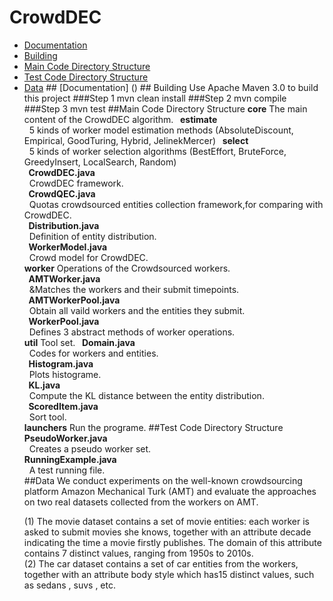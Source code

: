 # CrowdDEC 
<ul>
    <li> <a href ="#a1">Documentation</a>
    <li> <a href ="#a2">Building</a>
    <li> <a href ="#a3">Main Code Directory Structure</a>
    <li> <a href ="#a4">Test Code Directory Structure</a>
    <li> <a href ="#a5">Data</a>
## <a id="a1" name="a1"></a>[Documentation] ()
## <a id="a2" name="a2"></a>Building  
Use Apache Maven 3.0 to build this project
###Step 1  
    mvn clean install
###Step 2  
    mvn compile
###Step 3  
    mvn test 
##<a id="a3" name="a3"></a>Main Code Directory Structure  
<strong>core</strong>   
The main content of the CrowdDEC algorithm.  
<strong>&nbsp;&nbsp;estimate</strong><br>
<a>&nbsp;&nbsp;5 kinds of worker model estimation methods (AbsoluteDiscount, Empirical, GoodTuring, Hybrid, JelinekMercer)<a>  
<strong>&nbsp;&nbsp;select</strong><br>
<a>&nbsp;&nbsp;5 kinds of worker selection algorithms (BestEffort, BruteForce, GreedyInsert, LocalSearch, Random)<a><br>
<strong>&nbsp;&nbsp;CrowdDEC.java</strong><br>
<a>&nbsp;&nbsp;CrowdDEC framework.<a><br>
<strong>&nbsp;&nbsp;CrowdQEC.java</strong><br>
<a>&nbsp;&nbsp;Quotas crowdsourced entities collection framework,for comparing with CrowdDEC.<a><br>
<strong>&nbsp;&nbsp;Distribution.java</strong><br>
<a>&nbsp;&nbsp;Definition of entity distribution.<a><br>
<strong>&nbsp;&nbsp;WorkerModel.java</strong><br>
<a>&nbsp;&nbsp;Crowd model for CrowdDEC.<a><br>
<strong>worker</strong>  
Operations of the Crowdsourced workers.<br>
<strong>&nbsp;&nbsp;AMTWorker.java</strong><br>
<a>&nbsp;&nbsp;&Matches the workers and their submit timepoints.<a><br>
<strong>&nbsp;&nbsp;AMTWorkerPool.java</strong><br>
<a>&nbsp;&nbsp;Obtain all vaild workers and the entities they submit.<a><br>
<strong>&nbsp;&nbsp;WorkerPool.java</strong><br>
<a>&nbsp;&nbsp;Defines 3 abstract methods of worker operations.<a><br>
<strong>util</strong>  
Tool set.  
<strong>&nbsp;&nbsp;Domain.java</strong><br>
<a>&nbsp;&nbsp;Codes for workers and entities.<a><br>
<strong>&nbsp;&nbsp;Histogram.java</strong><br>
<a>&nbsp;&nbsp;Plots histograme.<a><br>
<strong>&nbsp;&nbsp;KL.java</strong><br>
<a>&nbsp;&nbsp;Compute the KL distance between the entity distribution.<a><br>
<strong>&nbsp;&nbsp;ScoredItem.java</strong><br>
<a>&nbsp;&nbsp;Sort tool.<a><br>
<strong>launchers</strong>  
Run the programe.  
##<a id="a4" name="a4"></a>Test Code Directory Structure 
<strong>PseudoWorker.java</strong><br>
<a>&nbsp;&nbsp;Creates a pseudo worker set.<a><br>
<strong>RunningExample.java</strong><br>
<a>&nbsp;&nbsp;A test running file.<a><br>
##<a id="a5" name="a5"></a>Data
 We conduct experiments on the well-known crowdsourcing platform Amazon Mechanical Turk (AMT) and evaluate the approaches on two real datasets collected from the workers on AMT.  
 
(1) The movie dataset contains a set of movie entities: each worker is asked to submit movies she knows, together with an attribute decade indicating the time a movie firstly publishes. The domain of this attribute contains 7 distinct values, ranging from 1950s to 2010s.  
(2) The car dataset contains a set of car entities from the workers, together with an attribute body style which has15 distinct values, such as sedans , suvs , etc.

